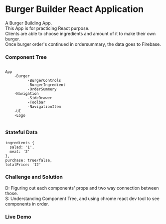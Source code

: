 # Burger Builder React Application
A Burger Building App.<br>
This App is for practicing React purpose.<br>
Clients are able to choose ingredients and amount of it to make their own burger.<br>
Once burger order's continued in ordersummary, the data goes to Firebase.


### Component Tree

```

App
    -Burger
          -BurgerControls
          -BurgerIngredient
          -OrderSummery
    -Navigation
          -SideDrawer
          -Toolbar
          -NavigationItem
    -UI
    -Logo
      
```

### Stateful Data
```
ingredients {
  salad: '1',
  meat: '2'
},
purchase: true/false,
totalPrice: '12'

```


### Challenge and Solution
D: Figuring out each components' props and two way connection between those.<br>
S: Understanding Component Tree, and using chrome react dev tool to see components in order.


### Live Demo
